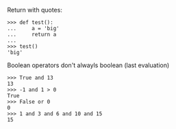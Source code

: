 Return with quotes:
```
>>> def test():
...     a = 'big'
...     return a
...
>>> test()
'big'
```

Boolean operators don't alwayls boolean (last evaluation)
```
>>> True and 13
13
>>> -1 and 1 > 0
True
>>> False or 0
0
>>> 1 and 3 and 6 and 10 and 15  
15
```